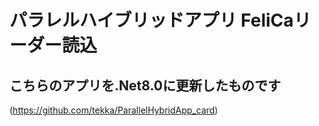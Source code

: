 パラレルハイブリッドアプリ FeliCaリーダー読込
===

## こちらのアプリを.Net8.0に更新したものです
(https://github.com/tekka/ParallelHybridApp_card)
